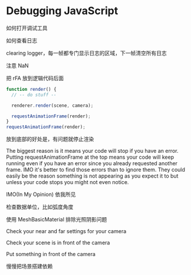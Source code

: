 # Debugging JavaScript

如何打开调试工具

如何查看日志

clearing logger，每一帧都专门显示日志的区域，下一帧清空所有日志

注意 NaN

把 rFA 放到逻辑代码后面

```js
function render() {
  // -- do stuff --

  renderer.render(scene, camera);

  requestAnimationFrame(render);
}
requestAnimationFrame(render);
```

放到底部的好处是，有问题就停止渲染

The biggest reason is it means your code will stop if you have an error. Putting requestAnimationFrame at the top means your code will keep running even if you have an error since you already requested another frame. IMO it's better to find those errors than to ignore them. They could easily be the reason something is not appearing as you expect it to but unless your code stops you might not even notice.

IMO(In My Opinion) 依我所见

检查数据单位，比如弧度角度

使用 MeshBasicMaterial 排除光照阴影问题

Check your near and far settings for your camera

Check your scene is in front of the camera

Put something in front of the camera

慢慢把场景搭建依赖
